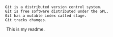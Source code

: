 ```
Git is a distributed version control system.
Git is free software distributed under the GPL.
Git has a mutable index called stage.
Git tracks changes.
```

​	This is my readme.